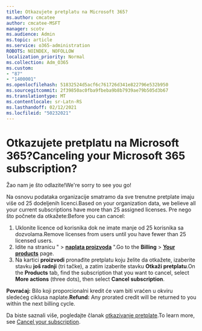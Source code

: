 ```yaml
---
title: Otkazujete pretplatu na Microsoft 365?
ms.author: cmcatee
author: cmcatee-MSFT
manager: scotv
ms.audience: Admin
ms.topic: article
ms.service: o365-administration
ROBOTS: NOINDEX, NOFOLLOW
localization_priority: Normal
ms.collection: Adm_O365
ms.custom:
- "87"
- "1400001"
ms.openlocfilehash: 51832524d5acf6c761726d341e822796e532b950
ms.sourcegitcommit: 2f39850ac0fba9fbeba9b8b7939ae79b505d3b67
ms.translationtype: MT
ms.contentlocale: sr-Latn-RS
ms.lasthandoff: 02/12/2021
ms.locfileid: "50232021"
---
```

# <a name="canceling-your-microsoft-365-subscription"></a><span data-ttu-id="96da5-102">Otkazujete pretplatu na Microsoft 365?</span><span class="sxs-lookup"><span data-stu-id="96da5-102">Canceling your Microsoft 365 subscription?</span></span>

<span data-ttu-id="96da5-103">Žao nam je što odlazite!</span><span class="sxs-lookup"><span data-stu-id="96da5-103">We're sorry to see you go!</span></span>
  
<span data-ttu-id="96da5-104">Na osnovu podataka organizacije smatramo da sve trenutne pretplate imaju više od 25 dodeljenih licenci.</span><span class="sxs-lookup"><span data-stu-id="96da5-104">Based on your organization data, we believe all your current subscriptions have more than 25 assigned licenses.</span></span> <span data-ttu-id="96da5-105">Pre nego što počnete da otkažete:</span><span class="sxs-lookup"><span data-stu-id="96da5-105">Before you can cancel:</span></span>

1. <span data-ttu-id="96da5-106">Uklonite licence od korisnika dok ne imate manje od 25 korisnika sa dozvolama.</span><span class="sxs-lookup"><span data-stu-id="96da5-106">Remove licenses from users until you have fewer than 25 licensed users.</span></span>
2. <span data-ttu-id="96da5-107">Idite na stranicu  " \> **[naplata proizvoda](https://go.microsoft.com/fwlink/p/?linkid=842054)** ".</span><span class="sxs-lookup"><span data-stu-id="96da5-107">Go to the **Billing** \> **[Your products](https://go.microsoft.com/fwlink/p/?linkid=842054)** page.</span></span>
3. <span data-ttu-id="96da5-108">Na kartici **proizvodi** pronađite pretplatu koju želite da otkažete, izaberite stavku **još radnji** (tri tačke), a zatim izaberite stavku **Otkaži pretplatu**.</span><span class="sxs-lookup"><span data-stu-id="96da5-108">On the **Products** tab, find the subscription that you want to cancel, select **More actions** (three dots), then select **Cancel subscription**.</span></span>

<span data-ttu-id="96da5-109">**Povraćaj:** Bilo koji proporcionalni kredit će vam biti vraćen u okviru sledećeg ciklusa naplate.</span><span class="sxs-lookup"><span data-stu-id="96da5-109">**Refund:** Any prorated credit will be returned to you within the next billing cycle.</span></span>

<span data-ttu-id="96da5-110">Da biste saznali više, pogledajte članak [otkazivanje pretplate](https://docs.microsoft.com/microsoft-365/commerce/subscriptions/cancel-your-subscription).</span><span class="sxs-lookup"><span data-stu-id="96da5-110">To learn more, see [Cancel your subscription](https://docs.microsoft.com/microsoft-365/commerce/subscriptions/cancel-your-subscription).</span></span>